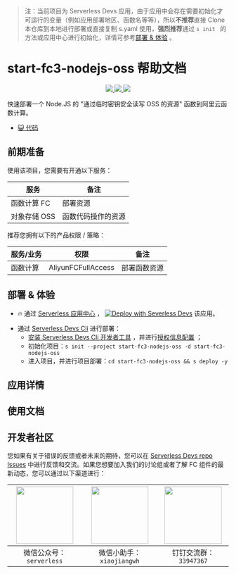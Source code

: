 > 注：当前项目为 Serverless Devs 应用，由于应用中会存在需要初始化才可运行的变量（例如应用部署地区、函数名等等），所以**不推荐**直接 Clone 本仓库到本地进行部署或直接复制 s.yaml 使用，**强烈推荐**通过 `s init ` 的方法或应用中心进行初始化，详情可参考[部署 & 体验](#部署--体验) 。

# start-fc3-nodejs-oss 帮助文档

<p align="center" class="flex justify-center">
    <a href="https://www.serverless-devs.com" class="ml-1">
    <img src="http://editor.devsapp.cn/icon?package=start-fc3-nodejs-oss&type=packageType">
  </a>
  <a href="http://www.devsapp.cn/details.html?name=start-fc3-nodejs-oss" class="ml-1">
    <img src="http://editor.devsapp.cn/icon?package=start-fc3-nodejs-oss&type=packageVersion">
  </a>
  <a href="http://www.devsapp.cn/details.html?name=start-fc3-nodejs-oss" class="ml-1">
    <img src="http://editor.devsapp.cn/icon?package=start-fc3-nodejs-oss&type=packageDownload">
  </a>
</p>

<description>

快速部署一个 Node.JS 的 "通过临时密钥安全读写 OSS 的资源" 函数到阿里云函数计算。

</description>

<codeUrl>

- [:smiley_cat: 代码](https://code.alibaba-inc.com/serverless-devs/start-fc/tree/master/fc-node/oss)

</codeUrl>
<preview>

</preview>

## 前期准备

使用该项目，您需要有开通以下服务：

<service>

| 服务         | 备注               |
| ------------ | ------------------ |
| 函数计算 FC  | 部署资源           |
| 对象存储 OSS | 函数代码操作的资源 |

</service>

推荐您拥有以下的产品权限 / 策略：
<auth>

| 服务/业务 | 权限               | 备注         |
| --------- | ------------------ | ------------ |
| 函数计算  | AliyunFCFullAccess | 部署函数资源 |

</auth>

<remark>

</remark>

<disclaimers>

</disclaimers>

## 部署 & 体验

<appcenter>
   
- :fire: 通过 [Serverless 应用中心](https://fcnext.console.aliyun.com/applications/create?template=start-fc3-nodejs-oss) ，
  [![Deploy with Severless Devs](https://img.alicdn.com/imgextra/i1/O1CN01w5RFbX1v45s8TIXPz_!!6000000006118-55-tps-95-28.svg)](https://fcnext.console.aliyun.com/applications/create?template=start-fc3-nodejs-oss) 该应用。
   
</appcenter>
<deploy>
    
- 通过 [Serverless Devs Cli](https://www.serverless-devs.com/serverless-devs/install) 进行部署：
  - [安装 Serverless Devs Cli 开发者工具](https://www.serverless-devs.com/serverless-devs/install) ，并进行[授权信息配置](https://docs.serverless-devs.com/fc/config) ；
  - 初始化项目：`s init --project start-fc3-nodejs-oss -d start-fc3-nodejs-oss`
  - 进入项目，并进行项目部署：`cd start-fc3-nodejs-oss && s deploy -y`
   
</deploy>

## 应用详情

<appdetail id="flushContent">
</appdetail>

## 使用文档

<usedetail id="flushContent">
</usedetail>

<devgroup>

## 开发者社区

您如果有关于错误的反馈或者未来的期待，您可以在 [Serverless Devs repo Issues](https://github.com/serverless-devs/serverless-devs/issues) 中进行反馈和交流。如果您想要加入我们的讨论组或者了解 FC 组件的最新动态，您可以通过以下渠道进行：

<p align="center">

| <img src="https://serverless-article-picture.oss-cn-hangzhou.aliyuncs.com/1635407298906_20211028074819117230.png" width="130px" > | <img src="https://serverless-article-picture.oss-cn-hangzhou.aliyuncs.com/1635407044136_20211028074404326599.png" width="130px" > | <img src="https://serverless-article-picture.oss-cn-hangzhou.aliyuncs.com/1635407252200_20211028074732517533.png" width="130px" > |
| --------------------------------------------------------------------------------------------------------------------------------- | --------------------------------------------------------------------------------------------------------------------------------- | --------------------------------------------------------------------------------------------------------------------------------- |
| <center>微信公众号：`serverless`</center>                                                                                         | <center>微信小助手：`xiaojiangwh`</center>                                                                                        | <center>钉钉交流群：`33947367`</center>                                                                                           |

</p>
</devgroup>
